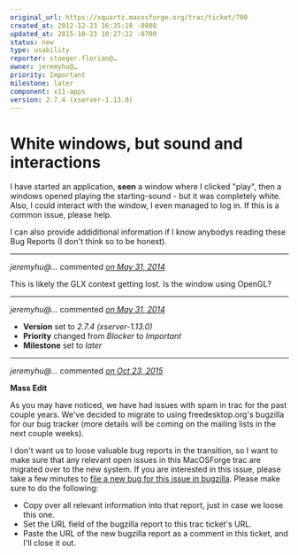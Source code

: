 ```yaml
---
original_url: https://xquartz.macosforge.org/trac/ticket/700
created_at: 2012-12-23 16:35:10 -0800
updated_at: 2015-10-23 10:27:22 -0700
status: new
type: usability
reporter: stoeger.florian@…
owner: jeremyhu@…
priority: Important
milestone: later
component: x11-apps
version: 2.7.4 (xserver-1.13.0)
---
```


White windows, but sound and interactions
=========================================


I have started an application, **seen** a window where I clicked "play", then a windows opened playing the starting-sound - but it was completely white. Also, I could interact with the window, I even managed to log in. If this is a common issue, please help.

I can also provide addiditional information if I know anybodys reading these Bug Reports (I don't think so to be honest).



---

*jeremyhu@…* commented *[on May 31, 2014](https://xquartz.macosforge.org/trac/ticket/700#comment:1 "May 31, 2014 at 3:53 AM PDT")*

This is likely the GLX context getting lost. Is the window using OpenGL?



---

*jeremyhu@…* commented *[on May 31, 2014](https://xquartz.macosforge.org/trac/ticket/700#comment:2 "May 31, 2014 at 3:53 AM PDT")*

-   **Version** set to *2.7.4 (xserver-1.13.0)*
-   **Priority** changed from *Blocker* to *Important*
-   **Milestone** set to *later*



---

*jeremyhu@…* commented *[on Oct 23, 2015](https://xquartz.macosforge.org/trac/ticket/700#comment:415 "October 23, 2015 at 10:27 AM PDT")*

**Mass Edit**

As you may have noticed, we have had issues with spam in trac for the past couple years. We've decided to migrate to using freedesktop.org's bugzilla for our bug tracker (more details will be coming on the mailing lists in the next couple weeks).

I don't want us to loose valuable bug reports in the transition, so I want to make sure that any relevant open issues in this MacOSForge trac are migrated over to the new system. If you are interested in this issue, please take a few minutes to [file a new bug for this issue in bugzilla](https://bugs.freedesktop.org/enter_bug.cgi?product=XQuartz&component=New%20Bugs). Please make sure to do the following:

-   Copy over all relevant information into that report, just in case we loose this one.
-   Set the URL field of the bugzilla report to this trac ticket's URL.
-   Paste the URL of the new bugzilla report as a comment in this ticket, and I'll close it out.



